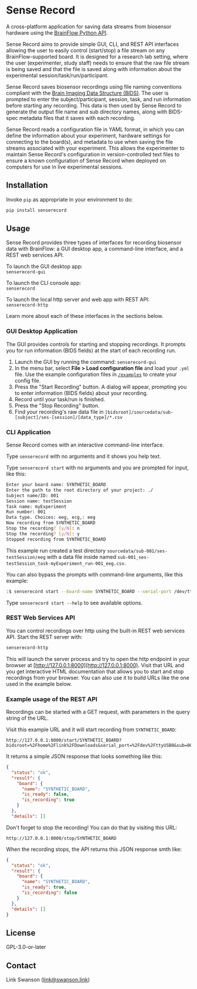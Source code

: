 # Sense Record

A cross-platform application for saving data streams from biosensor hardware using the [BrainFlow Python API](https://brainflow.readthedocs.io/en/stable/UserAPI.html#python-api-reference).

Sense Record aims to provide simple GUI, CLI, and REST API interfaces allowing the user to easily control (start/stop) a file stream on any BrainFlow-supported board. It is designed for a research lab setting, where the user (experimenter, study staff) needs to ensure that the raw file stream is being saved and that the file is saved along with information about the experimental session/task/run/participant.

Sense Record saves biosensor recordings using file naming conventions compliant with the [Brain Imaging Data Structure (BIDS)](https://bids-specification.readthedocs.io/en/stable/). The user is prompted to enter the subject/participant, session, task, and run information before starting any recording. This data is then used by Sense Record to generate the output file name and sub directory names, along with BIDS-spec metadata files that it saves with each recording.

Sense Record reads a configuration file in YAML format, in which you can define the information about your experiment, hardware settings for connecting to the board(s), and metadata to use when saving the file streams associated with your experiment. This allows the experimenter to maintain Sense Record's configuration in version-controlled text files to ensure a known configuration of Sense Record when deployed on computers for use in live experimental sessions.

## Installation

Invoke `pip` as appropriate in your environment to do:

```bash
pip install senserecord
```

## Usage

Sense Record provides three types of interfaces for recording biosensor data with BrainFlow: a GUI desktop app, a command-line interface, and a REST web services API.

To launch the GUI desktop app:  
`senserecord-gui`

To launch the CLI console app:  
`senserecord`

To launch the local http server and web app with REST API:  
`senserecord-http`

Learn more about each of these interfaces in the sections below.

### GUI Desktop Application

The GUI provides controls for starting and stopping recordings. It prompts you for run information (BIDS fields) at the start of each recording run.

1. Launch the GUI by running the command: `senserecord-gui`
2. In the menu bar, select **File > Load configuration file** and load your `.yml` file. Use the example configuration files in [`/examples`](examples) to create your config file.
3. Press the "Start Recording" button. A dialog will appear, prompting you to enter information (BIDS fields) about your recording.
4. Record until your task/run is finished.
5. Press the "Stop Recording" button.
6. Find your recording's raw data file in `[bidsroot]/sourcedata/sub-[subject]/ses-[session]/[data_type]/*.csv`

### CLI Application

Sense Record comes with an interactive command-line interface.

Type `senserecord` with no arguments and it shows you help text.

Type `senserecord start` with no arguments and you are prompted for input, like this:

```bash
Enter your board name: SYNTHETIC_BOARD
Enter the path to the root directory of your project: ./
Subject name/ID: 001
Session name: testSession
Task name: myExperiment
Run number: 001
Data type. Choices: eeg, ecg,: eeg
Now recording from SYNTHETIC_BOARD
Stop the recording? [y/N]: n
Stop the recording? [y/N]: y
Stopped recording from SYNTHETIC_BOARD
```

This example run created a test directory `sourcedata/sub-001/ses-testSession/eeg` with a data file inside named `sub-001_ses-testSession_task-myExperiment_run-001_eeg.csv`.

You can also bypass the prompts with command-line arguments, like this example:

```bash
:$ senserecord start --board-name SYNTHETIC_BOARD --serial-port /dev/ttyUSB0 --bidsroot /home/myuser/my_experiment_dir --sub 001 --ses mySession --task myTask --run 001 --data-type eeg
```

Type `senserecord start --help` to see available options.

### REST Web Services API

You can control recordings over http using the built-in REST web services API. Start the REST server with:

```bash
senserecord-http
```

This will launch the server process and try to open the http endpoint in your browser at [http://127.0.0.1:8000](http://127.0.0.1:8000). Visit that URL and you get interactive HTML documentation that allows you to start and stop recordings from your browser. You can also use it to build URLs like the one used in the example below.

### Example usage of the REST API

Recordings can be started with a GET request, with parameters in the query string of the URL.

Visit this example URL and it will start recording from `SYNTHETIC_BOARD`:

```
http://127.0.0.1:8000/start/SYNTHETIC_BOARD?bidsroot=%2Fhome%2Flink%2FDownloads&serial_port=%2Fdev%2FttyUSB0&sub=001&ses=default&task=default&run=001&data_type=eeg&modality=eeg
```

It returns a simple JSON response that looks something like this:

```json
{
  "status": "ok",
  "result": {
    "board": {
      "name": "SYNTHETIC_BOARD",
      "is_ready": false,
      "is_recording": true
    }
  },
  "details": []
```

Don't forget to stop the recording! You can do that by visiting this URL:

```
http://127.0.0.1:8000/stop/SYNTHETIC_BOARD
```

When the recording stops, the API returns this JSON response smth like:

```json
{
  "status": "ok",
  "result": {
    "board": {
      "name": "SYNTHETIC_BOARD",
      "is_ready": true,
      "is_recording": false
    }
  },
  "details": []
}
```

## License

GPL-3.0-or-later

## Contact

Link Swanson (link@swanson.link)
